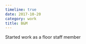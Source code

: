 ```yaml
---
timeline: true
date: 2017-10-20
category: work
title: B&M
---
```


Started work as a floor staff member
